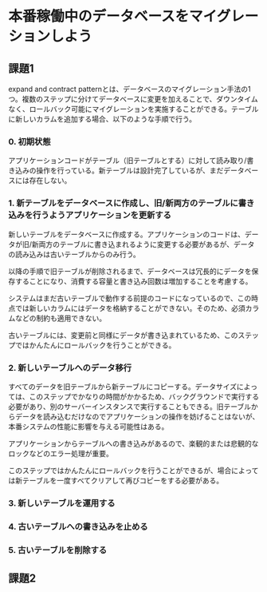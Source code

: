 # 本番稼働中のデータベースをマイグレーションしよう

## 課題1

expand and contract patternとは、データベースのマイグレーション手法の1つ。複数のステップに分けてデータベースに変更を加えることで、ダウンタイムなく、ロールバック可能にマイグレーションを実施することができる。テーブルに新しいカラムを追加する場合、以下のような手順で行う。

### 0. 初期状態

アプリケーションコードがテーブル（旧テーブルとする）に対して読み取り/書き込みの操作を行っている。新テーブルは設計完了しているが、まだデータベースには存在しない。

### 1. 新テーブルをデータベースに作成し、旧/新両方のテーブルに書き込みを行うようアプリケーションを更新する

新しいテーブルをデータベースに作成する。アプリケーションのコードは、データが旧/新両方のテーブルに書き込まれるように変更する必要があるが、データの読み込みは古いテーブルからのみ行う。

以降の手順で旧テーブルが削除されるまで、データベースは冗長的にデータを保存することになり、消費する容量と書き込み回数は増加することを考慮する。

システムはまだ古いテーブルで動作する前提のコードになっているので、この時点では新しいカラムにはデータを格納することができない。そのため、必須カラムなどの制約も適用できない。

古いテーブルには、変更前と同様にデータが書き込まれているため、このステップではかんたんにロールバックを行うことができる。

### 2. 新しいテーブルへのデータ移行

すべてのデータを旧テーブルから新テーブルにコピーする。データサイズによっては、このステップでかなりの時間がかかるため、バックグラウンドで実行する必要があり、別のサーバーインスタンスで実行することもできる。旧テーブルからデータを読み込むだけなのでアプリケーションの操作を妨げることはないが、本番システムの性能に影響を与える可能性はある。

アプリケーションからテーブルへの書き込みがあるので、楽観的または悲観的なロックなどのエラー処理が重要。

このステップではかんたんにロールバックを行うことができるが、場合によっては新テーブルを一度すべてクリアして再びコピーをする必要がある。

### 3. 新しいテーブルを運用する

### 4. 古いテーブルへの書き込みを止める

### 5. 古いテーブルを削除する

## 課題2
